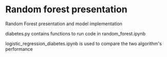# Random forest presentation
Random Forest presentation and model implementation

diabetes.py contains functions to run code in random_forest.ipynb

logistic_regression_diabetes.ipynb is used to compare the two algorithm's performance
